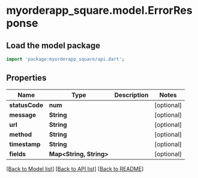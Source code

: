 # myorderapp_square.model.ErrorResponse

## Load the model package
```dart
import 'package:myorderapp_square/api.dart';
```

## Properties
Name | Type | Description | Notes
------------ | ------------- | ------------- | -------------
**statusCode** | **num** |  | [optional] 
**message** | **String** |  | [optional] 
**url** | **String** |  | [optional] 
**method** | **String** |  | [optional] 
**timestamp** | **String** |  | [optional] 
**fields** | **Map&lt;String, String&gt;** |  | [optional] 

[[Back to Model list]](../README.md#documentation-for-models) [[Back to API list]](../README.md#documentation-for-api-endpoints) [[Back to README]](../README.md)


